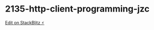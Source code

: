 # 2135-http-client-programming-jzc

[Edit on StackBlitz ⚡️](https://stackblitz.com/edit/httpclient-programming-2135-rjfm-app9ka)